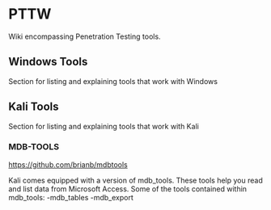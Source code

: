 # PTTW
Wiki encompassing Penetration Testing tools.

## Windows Tools
Section for listing and explaining tools that work with Windows

## Kali Tools
Section for listing and explaining tools that work with Kali

### MDB-TOOLS
https://github.com/brianb/mdbtools

Kali comes equipped with a version of mdb_tools. These tools help you read and list data from Microsoft Access.
Some of the tools contained within mdb_tools:
-mdb_tables
-mdb_export
